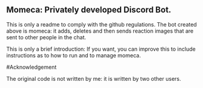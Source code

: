 ## Momeca: Privately developed Discord Bot. ##

This is only a readme to comply with the github regulations.
The bot created above is momeca: it adds, deletes and then sends reaction images that are sent to other people in the chat.

This is only a brief introduction: If you want, you can improve this to include instructions as to how to run and to manage momeca.

#Acknowledgement

The original code is not written by me: it is written by two other users.

